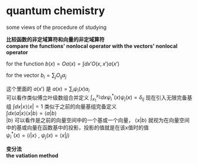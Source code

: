 # quantum chemistry
some views of the procedure of studying

**比较函数的非定域算符和向量的非定域算符**\
**compare the functions' nonlocal operator with the vectors' nonlocal operator**  

for the function
$b(x)=Oa(x)=\int dx' O(x, x')a(x')$

for the vector
$b_i = \sum_j O_{ij} a_j$

这个里面的
$a(x')$
是
$a(x) = \sum_{i} \psi_{i}(x) a_{i}$  
可以看作类似傅立叶级数组合并定义
$\int_{x_1}^{x_2} dx \psi_{i}^{*}(x) \psi_{j}(x) = \delta_{ij}$
现在引入无限完备基组
$\int dx |x\rangle \langle x| = 1$
类似于之前的向量基组完备定义  
$\int dx \langle a|x \rangle \langle x|b \rangle = \langle a|b \rangle$  
$|b \rangle$
可以看作是之前的向量空间中的一个基或一个向量，
$\langle x|b \rangle$
就视为在向量空间中的基或向量在函数基中的投影，投影的值就是在该x值时的值  
$\psi_i^*(x) = \langle i|x \rangle$ , $\psi_j(x) = \langle x|j \rangle$

**变分法**\
**the vatiation method**
